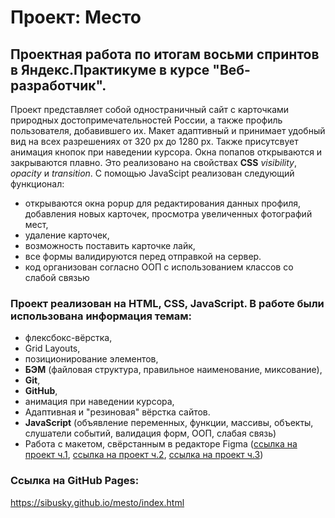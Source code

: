 # Проект: Место

## Проектная работа по итогам восьми спринтов в Яндекс.Практикуме в курсе "Веб-разработчик".

Проект представляет собой одностраничный сайт с  карточками природных достопримечательностей России, а также профиль пользователя, добавившего их. Макет адаптивный и принимает удобный вид на всех разрешениях от 320 px до 1280 px. Также присутсвует анимация кнопок при наведении курсора. Окна попапов открываются и закрываются плавно. Это реализовано на свойствах **CSS** _visibility_, _opacity_ и _transition_.
С помощью JavaScipt реализован следующий функционал:
- открываются окна popup для редактирования данных профиля, добавления новых карточек, просмотра увеличенных фотографий мест,
- удаление карточек,
- возможность поставить карточке лайк,
- все формы валидируются перед отправкой на сервер.
- код организован согласно ООП с использованием классов со слабой связью

### Проект реализован на HTML, CSS, JavaScript. В работе были использована информация темам:

- флексбокс-вёрстка,
- Grid Layouts,
- позиционирование элементов,
- **БЭМ** (файловая структура, правильное наименование, миксование),
- **Git**,
- **GitHub**,
- анимация при наведении курсора,
- Адаптивная и "резиновая" вёрстка сайтов.
- **JavaScript** (объявление переменных, функции, массивы, объекты, слушатели событий, валидация форм, ООП, слабая связь)
- Работа с макетом, свёрстанным в редакторе Figma ([ссылка на проект ч.1](https://www.figma.com/file/2cn9N9jSkmxD84oJik7xL7/JavaScript.-Sprint-4?node-id=0%3A1), [ссылка на проект ч.2](https://www.figma.com/file/bjyvbKKJN2naO0ucURl2Z0/JavaScript.-Sprint-5?node-id=0%3A1), [ссылка на проект ч.3](https://www.figma.com/file/kRVLKwYG3d1HGLvh7JFWRT/JavaScript.-Sprint-6?node-id=0%3A1))

### Ссылка на GitHub Pages:

https://sibusky.github.io/mesto/index.html